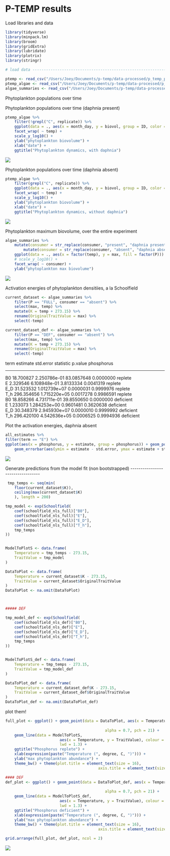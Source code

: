 # P-TEMP results




Load libraries and data

```r
library(tidyverse)
library(minpack.lm)
library(broom)
library(gridExtra)
library(lubridate)
library(plotrix)
library(stringr)

# load data ---------------------------------------------------------------

ptemp <- read_csv("/Users/Joey/Documents/p-temp/data-processed/p_temp_processed.csv")
ptemp_algae <- read_csv("/Users/Joey/Documents/p-temp/data-processed/p_temp_algae.csv") 
algae_summaries <- read_csv("/Users/Joey/Documents/p-temp/data-processed/algae_summaries.csv")
```


Phytoplankton populations over time



Phytoplankton populations over time (daphnia present)

```r
ptemp_algae %>% 
	filter(!grepl("C", replicate)) %>% 
	ggplot(data = ., aes(x = month_day, y = biovol, group = ID, color = factor(temp))) + geom_line(aes(linetype = P), size = 2) +
	facet_wrap( ~ temp) +
	scale_y_log10() +
	ylab("phytoplankton biovolume") +
	xlab("date") +
	ggtitle("Phytoplankton dynamics, with daphnia")
```

![](p-temp-results_files/figure-html/unnamed-chunk-3-1.png)<!-- -->

Phytoplankton populations over time (daphnia absent)

```r
ptemp_algae %>% 
	filter(grepl("C", replicate)) %>% 
	ggplot(data = ., aes(x = month_day, y = biovol, group = ID, color = factor(temp))) + geom_line(aes(linetype = P), size = 2) +
	facet_wrap( ~ temp) +
	scale_y_log10() +
	ylab("phytoplankton biovolume") +
	xlab("date") +
	ggtitle("Phytoplankton dynamics, without daphnia")
```

![](p-temp-results_files/figure-html/unnamed-chunk-4-1.png)<!-- -->

Phytoplankton maximum biovolume, over the entire experiment

```r
algae_summaries %>% 
	mutate(consumer = str_replace(consumer, "present", "daphnia present")) %>% 
		mutate(consumer = str_replace(consumer, "absent", "daphnia absent")) %>% 
	ggplot(data = ., aes(x = factor(temp), y = max, fill = factor(P))) + geom_boxplot() +
	# scale_y_log10() +
	facet_wrap( ~ consumer) +
	ylab("phytoplankton max biovolume")
```

![](p-temp-results_files/figure-html/unnamed-chunk-5-1.png)<!-- -->

Activation energies of phytoplankton densitiies, a la Schoolfield


```r
current_dataset <- algae_summaries %>% 
	filter(P == "FULL", consumer == "absent") %>%
	select(max, temp) %>% 
	mutate(K = temp + 273.15) %>% 
	rename(OriginalTraitValue = max) %>% 
	select(-temp)

current_dataset_def <- algae_summaries %>% 
	filter(P == "DEF", consumer == "absent") %>%
	select(max, temp) %>% 
	mutate(K = temp + 273.15) %>% 
	rename(OriginalTraitValue = max) %>% 
	select(-temp)
```


term      estimate      std.error    statistic     p.value  phosphorus 
-----  -----------  -------------  -----------  ----------  -----------
B0       18.700827   2.250786e-01   83.0857648   0.0000000  replete    
E         2.329546   6.108948e-01    3.8133334   0.0041319  replete    
E_D      31.523532   1.012739e+07    0.0000031   0.9999976  replete    
T_h     296.354656   1.715220e+05    0.0017278   0.9986591  replete    
B0       18.858266   4.731711e-01   39.8550650   0.0000000  deficient  
E         1.233073   1.284253e+00    0.9601481   0.3620638  deficient  
E_D      30.348379   2.945930e+07    0.0000010   0.9999992  deficient  
T_h     296.420100   4.542636e+05    0.0006525   0.9994936  deficient  

Plot the activation energies, daphnia absent


```r
all_estimates %>% 	
filter(term == "E") %>%
ggplot(aes(x = phosphorus, y = estimate, group = phosphorus)) + geom_point() +
	geom_errorbar(aes(ymin = estimate - std.error, ymax = estimate + std.error))
```

![](p-temp-results_files/figure-html/unnamed-chunk-8-1.png)<!-- -->

Generate predictions from the model fit (non bootstrapped) ---------------------------------

```r
 tmp_temps <- seq(min(
	floor(current_dataset$K)), 
	ceiling(max(current_dataset$K)
	), length = 200)

tmp_model <- exp(Schoolfield(
	coef(schoolfield_nls_full)["B0"],
	coef(schoolfield_nls_full)["E"],
	coef(schoolfield_nls_full)["E_D"],
	coef(schoolfield_nls_full)["T_h"],
	tmp_temps
))


ModelToPlotS <- data.frame(
	Temperature = tmp_temps - 273.15, 
	TraitValue = tmp_model
)

DataToPlot <- data.frame(
	Temperature = current_dataset$K - 273.15, 
	TraitValue = current_dataset$OriginalTraitValue
)
DataToPlot <- na.omit(DataToPlot)



##### DEF 

tmp_model_def <- exp(Schoolfield(
	coef(schoolfield_nls_def)["B0"],
	coef(schoolfield_nls_def)["E"],
	coef(schoolfield_nls_def)["E_D"],
	coef(schoolfield_nls_def)["T_h"],
	tmp_temps
))


ModelToPlotS_def <- data.frame(
	Temperature = tmp_temps - 273.15, 
	TraitValue = tmp_model_def
)

DataToPlot_def <- data.frame(
	Temperature = current_dataset_def$K - 273.15, 
	TraitValue = current_dataset_def$OriginalTraitValue
)
DataToPlot_def <- na.omit(DataToPlot_def)
```


plot them!

```r
full_plot <- ggplot() + geom_point(data = DataToPlot, aes(x = Temperature, 
																						 y = TraitValue), size = 3, col = "black", bg = "lightcyan2", 
											alpha = 0.7, pch = 21) + 
	geom_line(data = ModelToPlotS, 
						aes(x = Temperature, y = TraitValue), colour = "#1b9e77", 
						lwd = 1.3) +                           
	ggtitle("Phosphorus replete") +
	xlab(expression(paste("Temperature (", degree, C, ")"))) + 
	ylab("max phytoplankton abundance") +
	theme_bw() + theme(plot.title = element_text(size = 16), 
										 axis.title = element_text(size = 16))

#### DEF
def_plot <- ggplot() + geom_point(data = DataToPlot_def, aes(x = Temperature, 
																						 y = TraitValue), size = 3, col = "black", bg = "lightcyan2", 
											alpha = 0.7, pch = 21) + 
	geom_line(data = ModelToPlotS_def, 
						aes(x = Temperature, y = TraitValue), colour = "#1b9e77", 
						lwd = 1.3) +                           
	ggtitle("Phosphorus deficient") +
	xlab(expression(paste("Temperature (", degree, C, ")"))) + 
	ylab("max phytoplankton abundance") +
	theme_bw() + theme(plot.title = element_text(size = 16), 
										 axis.title = element_text(size = 16)) + scale_y_log10()

grid.arrange(full_plot, def_plot, ncol = 2)
```

![](p-temp-results_files/figure-html/unnamed-chunk-10-1.png)<!-- -->

